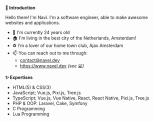**👋 Introduction**

Hello there! I'm Navi. I'm a software engineer, able to make awesome websites and applications.

- 🔞 I'm currently 24 years old
- 🏠 I'm living in the best city of the Netherlands, Amsterdam!
- ⚽ I'm a lover of our home town club, Ajax Amsterdam
- 📫 You can reach out to me through:
  - contact@navel.dev
  - https://www.navel.dev *(see 💻)*

**✨ Expertises**

- HTML(5) & CSS(3)
- JavaScript; Vue.js, Pixi.js, Tree.js
- TypeScript; Vue.js, Vue Native, React, React Native, Pixi.js, Tree.js
- PHP & OOP: Laravel, Cake, Symfony
- C Programming
- Lua Programming
